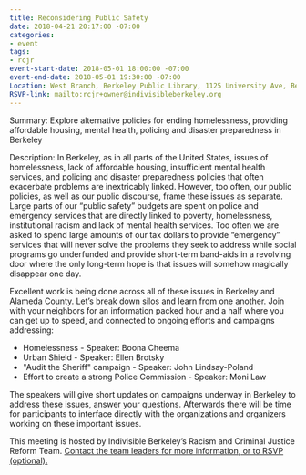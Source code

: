 ```yaml
---
title: Reconsidering Public Safety
date: 2018-04-21 20:17:00 -07:00
categories:
- event
tags:
- rcjr
event-start-date: 2018-05-01 18:00:00 -07:00
event-end-date: 2018-05-01 19:30:00 -07:00
Location: West Branch, Berkeley Public Library, 1125 University Ave, Berkeley, CA
RSVP-link: mailto:rcjr+owner@indivisibleberkeley.org
---
```


Summary: Explore alternative policies for ending homelessness, providing affordable housing, mental health, policing and disaster preparedness in Berkeley

Description: In Berkeley, as in all parts of the United States, issues of homelessness, lack of affordable housing, insufficient mental health services, and policing and disaster preparedness policies that often exacerbate problems are inextricably linked.  However, too often, our public policies, as well as our public discourse, frame these issues as separate. Large parts of our “public safety” budgets are spent on police and emergency services that are directly linked to poverty, homelessness, institutional racism and lack of mental health services.  Too often we are asked to spend large amounts of our tax dollars to provide “emergency” services that will never solve the problems they seek to address while social programs go underfunded and provide short-term band-aids in a revolving door where the only long-term hope is that issues will somehow magically disappear one day.

Excellent work is being done across all of these issues in Berkeley and Alameda County.  Let’s break down silos and learn from one another. Join with your neighbors for an information packed hour and a half where you can get up to speed, and connected to ongoing efforts and campaigns addressing:

* Homelessness - Speaker: Boona Cheema
* Urban Shield - Speaker: Ellen Brotsky
* "Audit the Sheriff" campaign - Speaker: John Lindsay-Poland
* Effort to create a strong Police Commission - Speaker: Moni Law

The speakers will give short updates on campaigns underway in Berkeley to address these issues, answer your questions.  Afterwards there will be time for participants to interface directly with the organizations and organizers working on these important issues.

This  meeting is hosted by Indivisible Berkeley’s Racism and Criminal Justice Reform Team. [ Contact the team leaders for more information, or to RSVP (optional).](mailto:rcjr+owner@indivisibleberkeley.org)

